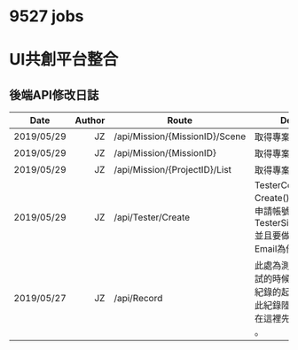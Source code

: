# 9527 jobs

# UI共創平台整合

## 後端API修改日誌
| Date       | Author | Route   | Description                                                                                                                                                                                                                                                                                                                                                                       |
| ---------- | -----: | ----- | --------------------------------------------------------------------------------------------------------------------------------------------------------------------------------------------------------------------------------------------------------------------------------------------------------------------------------------------------------------------------------- |
| 2019/05/29 |     JZ | /api/Mission/{MissionID}/Scene |取得專案任務場警一覽。|
| 2019/05/29 |     JZ | /api/Mission/{MissionID} |取得專案任務資料。|
| 2019/05/29 |     JZ | /api/Mission/{ProjectID}/List|  取得專案任務一覽。|
| 2019/05/29 |     JZ | /api/Tester/Create |TesterController - Create().由廠商替測試者申請帳號用，寫一個 TesterSignupViewModel 並且要做欄位驗證，Email為他們的帳號。|
| 2019/05/27 |     JZ | /api/Record |此處為測試者開始一筆測試的時候需先行建立測試紀錄的起始點，而後在對此紀錄陸續寫入，所以要在這裡先建立 "紀錄號碼" 。|















